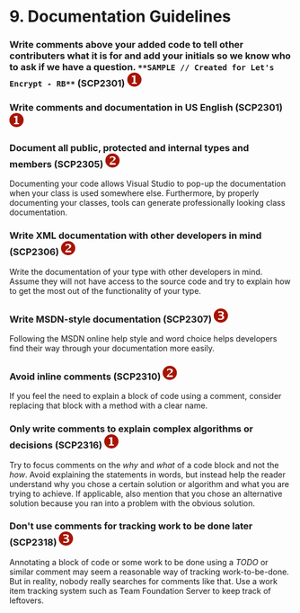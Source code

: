 
# 9. Documentation Guidelines

### <a name="scp2301"></a> Write comments above your added code to tell other contributers what it is for and add your initials so we know who to ask if we have a question. `**SAMPLE // Created for Let's Encrypt - RB**`  (SCP2301) ![](images/1.png)

### <a name="scp2301"></a> Write comments and documentation in US English  (SCP2301) ![](images/1.png)

### <a name="scp2305"></a> Document all public, protected and internal types and members  (SCP2305) ![](images/2.png)
Documenting your code allows Visual Studio to pop-up the documentation when your class is used somewhere else. Furthermore, by properly documenting your classes, tools can generate professionally looking class documentation.

### <a name="scp2306"></a> Write XML documentation with other developers in mind  (SCP2306) ![](images/2.png)
Write the documentation of your type with other developers in mind. Assume they will not have access to the source code and try to explain how to get the most out of the functionality of your type.

### <a name="scp2307"></a> Write MSDN-style documentation  (SCP2307) ![](images/3.png)
Following the MSDN online help style and word choice helps developers find their way through your documentation more easily.

### <a name="scp2310"></a> Avoid inline comments  (SCP2310) ![](images/2.png)
If you feel the need to explain a block of code using a comment, consider replacing that block with a method with a clear name.

### <a name="scp2316"></a> Only write comments to explain complex algorithms or decisions  (SCP2316) ![](images/1.png)
Try to focus comments on the *why* and *what* of a code block and not the *how*. Avoid explaining the statements in words, but instead help the reader understand why you chose a certain solution or algorithm and what you are trying to achieve. If applicable, also mention that you chose an alternative solution because you ran into a problem with the obvious solution.

### <a name="scp2318"></a> Don't use comments for tracking work to be done later  (SCP2318) ![](images/3.png)
Annotating a block of code or some work to be done using a *TODO* or similar comment may seem a reasonable way of tracking work-to-be-done. But in reality, nobody really searches for comments like that. Use a work item tracking system such as Team Foundation Server to keep track of leftovers.
